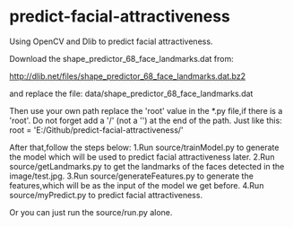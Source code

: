 # predict-facial-attractiveness
Using OpenCV and Dlib to predict facial attractiveness.

Download the shape_predictor_68_face_landmarks.dat from:

http://dlib.net/files/shape_predictor_68_face_landmarks.dat.bz2

and replace the file: data/shape_predictor_68_face_landmarks.dat

Then use your own path replace the 'root' value in the *.py file,if there is a 'root'.
Do not forget add a '/' (not a '\') at the end of the path.
Just like this:
root = 'E:/Github/predict-facial-attractiveness/'

After that,follow the steps below:
 1.Run source/trainModel.py to generate the model which will be used to predict facial attractiveness later.
 2.Run source/getLandmarks.py to get the landmarks of the faces detected in the image/test.jpg.
 3.Run source/generateFeatures.py to generate the features,which will be as the input of the model we get before.
 4.Run source/myPredict.py to predict facial attractiveness.

Or you can just run the source/run.py alone.

